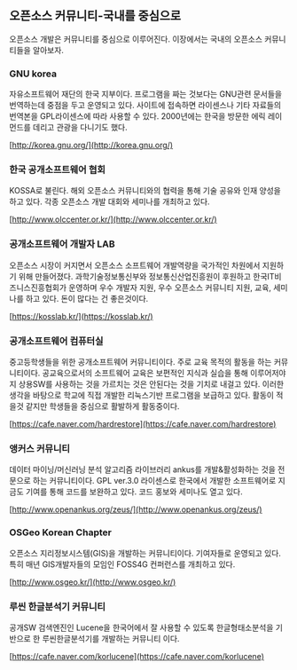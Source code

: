 ## 오픈소스 커뮤니티-국내를 중심으로

오픈소스 개발은 커뮤니티를 중심으로 이루어진다. 이장에서는 국내의 오픈소스 커뮤니티들을 알아보자.

### GNU korea

자유소프트웨어 재단의 한국 지부이다. 프로그램을 짜는 것보다는  GNU관련 문서들을 번역하는데 중점을 두고 운영되고 있다. 사이트에 접속하면 라이센스나 기타 자료들의 번역본을 GPL라이센스에 따라 사용할 수 있다. 2000년에는 한국을 방문한 에릭 레이먼드를 데리고 관광을 다니기도 했다.

[http://korea.gnu.org/](http://korea.gnu.org/)

### 한국 공개소프트웨어 협회

KOSSA로 불린다. 해외 오픈소스 커뮤니티와의 협력을 통해 기술 공유와 인재 양성을 하고 있다. 각종 오픈소스 개발 대회와 세미나를 개최하고 있다.

[http://www.olccenter.or.kr/](http://www.olccenter.or.kr/)

### 공개소프트웨어 개발자 LAB

오픈소스 시장이 커지면서 오픈소스 소프트웨어 개발역량을 국가적인 차원에서 지원하기 위해 만들어졌다. 과학기술정보통신부와 정보통신산업진흥원이 후원하고 한국IT비즈니스진흥협회가 운영하며 우수 개발자 지원, 우수 오픈소스 커뮤니티 지원, 교육, 세미나를 하고 있다. 돈이 많다는 건 좋은것이다.

[https://kosslab.kr/](https://kosslab.kr/)

### 공개소프트웨어 컴퓨터실

중고등학생들을 위한 공개소프트웨어 커뮤니티이다. 주로 교육 목적의 활동을 하는 커뮤니티이다. 공교육으로서의 소프트웨어 교육은 보편적인 지식과 실습을 통해 이루어저야지 상용SW를 사용하는 것을 가르치는 것은 안된다는 것을 기치로 내걸고 있다.  이러한 생각을 바탕으로 학교에 직접 개발한 리눅스기반 프로그램을 보급하고 있다. 활동이 적을것 같지만 학생들을 중심으로 활발하게 활동중이다.

[https://cafe.naver.com/hardrestore](https://cafe.naver.com/hardrestore)

### 앵커스 커뮤니티

데이터 마이닝/머신러닝 분석 알고리즘 라이브러리 ankus를 개발&활성화하는 것을 전문으로 하는 커뮤니티이다. GPL ver.3.0 라이센스로 한국에서 개발한 소프트웨어로 지금도 기여를 통해 코드를 보완하고 있다. 코드 홍보와 세미나도 열고 있다.

[http://www.openankus.org/zeus/](http://www.openankus.org/zeus/)

### OSGeo Korean Chapter

오픈소스 지리정보시스템\(GIS\)을 개발하는 커뮤니티이다. 기여자들로 운영되고 있다. 특히  매년 GIS개발자들의 모임인 FOSS4G 컨퍼런스를 개최하고 있다.

[http://www.osgeo.kr/](http://www.osgeo.kr/)

### 루씬 한글분석기 커뮤니티

공개SW 검색엔진인 Lucene을 한국어에서 잘 사용할 수 있도록 한글형태소분석을 기반으로 한 루씬한글분석기를 개발하는 커뮤니티 이다.

[https://cafe.naver.com/korlucene](https://cafe.naver.com/korlucene)

